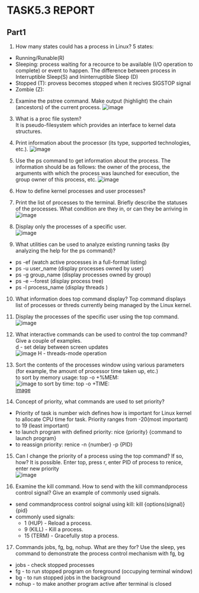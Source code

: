 # TASK5.3 REPORT
## Part1
1. How many states could has a process in Linux?
  5 states:
  * Running/Runable(R) 
  * Sleeping: process waiting for a recource to be available (I/O operation to complete) or event to happen. The difference between process in Interruptible Sleep(S) and Ininterruptible Sleep (D)  
  * Stopped (T): provess becomes stopped when it recives SIGSTOP signal
  * Zombie (Z): 
2. Examine the pstree command. Make output (highlight) the chain (ancestors) of the current process.
  ![image](https://user-images.githubusercontent.com/80945113/116395885-5bad2280-a82d-11eb-9a30-023ff5cc9fcf.png)
3. What is a proc file system? </br>
  It is pseudo-filesystem which provides an interface to kernel data structures. 
4. Print information about the processor (its type, supported technologies, etc.).
  ![image](https://user-images.githubusercontent.com/80945113/116396634-497fb400-a82e-11eb-91d8-ee90e83da7eb.png)
5. Use the ps command to get information about the process. The information should be as follows: the owner of the process, the arguments with which the process was launched for execution, the group owner of this process, etc. 
  ![image](https://user-images.githubusercontent.com/80945113/116399319-7a151d00-a831-11eb-8f41-1b8053f40b75.png)
6. How to define kernel processes and user processes?
  
7. Print the list of processes to the terminal. Briefly describe the statuses of the processes. What condition are they in, or can they be arriving in  
  ![image](https://user-images.githubusercontent.com/80945113/116400198-71711680-a832-11eb-8678-46f6e2bf8ee2.png)

8. Display only the processes of a specific user. </br> 
  ![image](https://user-images.githubusercontent.com/80945113/116400807-23104780-a833-11eb-94e7-9497aac37cd9.png)

9. What utilities can be used to analyze existing running tasks (by analyzing the help for the ps command)?
  * ps -ef (watch active processes in a full-format listing)
  * ps -u user_name (display processes owned by user)
  * ps -g group_name (display processes owned by group)
  * ps -e --forest (display process tree)
  * ps -l process_name (display threads )

10. What information does top command display?
  Top command displays list of processes or threds currently being managed by the Linux kernel.

11. Display the processes of the specific user using the top command. </br>
  ![image](https://user-images.githubusercontent.com/80945113/116404045-ef372100-a836-11eb-8dbb-4626d82e00cc.png)

12. What interactive commands can be used to control the top command? Give a couple of examples.</br>
  d - set delay between screen updates</br>
  ![image](https://user-images.githubusercontent.com/80945113/116405598-80f35e00-a838-11eb-9043-ef081f622b02.png)
  H - threads-mode operation </br>
13. Sort the contents of the processes window using various parameters (for example, the amount of processor time taken up, etc.) </br>
  to sort by memory usage: top -o +%MEM: </br>
  ![image](https://user-images.githubusercontent.com/80945113/116701825-07db3e80-a9d1-11eb-93ae-2ed18965228c.png)
  to sort by time: top -o +TIME: </br>
  [image](https://user-images.githubusercontent.com/80945113/116703336-d6637280-a9d2-11eb-8661-22cb68be451a.png)
  
14. Concept of priority, what commands are used to set priority?
  * Priority of task is number wich defines how is important for Linux kernel to allocate CPU time for task. Priority ranges from -20(most important) to 19 (least important)
  * to launch program with defined priority: nice {priority} {command to launch program}
  * to reassign priority: renice -n {number} -p {PID}

15. Can I change the priority of a process using the top command? If so, how?
  It is possible. Enter top, press r, enter PID of process to renice, enter new priority </br>
  ![image](https://user-images.githubusercontent.com/80945113/116710489-7bce1480-a9da-11eb-8518-9e1522ad1029.png)

16. Examine the kill command. How to send with the kill commandprocess control signal? Give an example of commonly used signals.
  * send commandprocess control soignal using kill: kill {options(signal)} {pid}
  * commonly used signals: 
    - 1 (HUP) - Reload a process.
    - 9 (KILL) - Kill a process.
    - 15 (TERM) - Gracefully stop a process.
   
17. Commands jobs, fg, bg, nohup. What are they for? Use the sleep, yes command to demonstrate the process control mechanism with fg, bg
  * jobs - check stopped processes
  * fg - to run stopped program on foreground (occupying terminal window)
  * bg - to run stopped jobs in the background
  * nohup - to make another program active after terminal is closed
